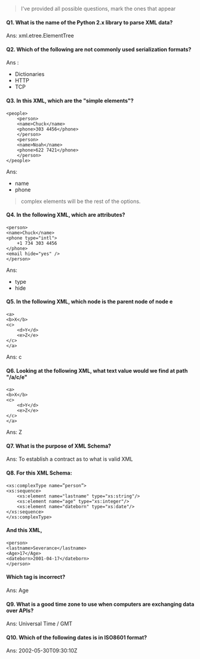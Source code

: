 > I've provided all possible questions, mark the ones that appear

#### Q1. What is the name of the Python 2.x library to parse XML data?

Ans: xml.etree.ElementTree

#### Q2. Which of the following are not commonly used serialization formats?

Ans :
* Dictionaries
* HTTP
* TCP

#### Q3. In this XML, which are the "simple elements"?

    <people>
        <person>
        <name>Chuck</name>
        <phone>303 4456</phone>
        </person>
        <person>
        <name>Noah</name>
        <phone>622 7421</phone>
        </person>
    </people>

Ans:
* name
* phone

> complex elements will be the rest of the options.

#### Q4. In the following XML, which are attributes?

    <person>
    <name>Chuck</name>
    <phone type="intl">
        +1 734 303 4456
    </phone>
    <email hide="yes" />
    </person>

Ans:
* type
* hide

#### Q5. In the following XML, which node is the parent node of node e

    <a>
    <b>X</b>
    <c>
        <d>Y</d>
        <e>Z</e>
    </c>
    </a>

Ans: c

#### Q6. Looking at the following XML, what text value would we find at path "/a/c/e"

    <a>
    <b>X</b>
    <c>
        <d>Y</d>
        <e>Z</e>
    </c>
    </a>

Ans: Z

#### Q7. What is the purpose of XML Schema?

Ans: To establish a contract as to what is valid XML

#### Q8. For this XML Schema:

    <xs:complexType name=”person”>
    <xs:sequence>
        <xs:element name="lastname" type="xs:string"/>
        <xs:element name="age" type="xs:integer"/>
        <xs:element name="dateborn" type="xs:date"/>
    </xs:sequence>
    </xs:complexType>

#### And this XML,

    <person>
    <lastname>Severance</lastname>
    <Age>17</Age>
    <dateborn>2001-04-17</dateborn>
    </person>

#### Which tag is incorrect?

Ans: Age

#### Q9. What is a good time zone to use when computers are exchanging data over APIs?

Ans: Universal Time / GMT

#### Q10. Which of the following dates is in ISO8601 format?

Ans: 2002-05-30T09:30:10Z
